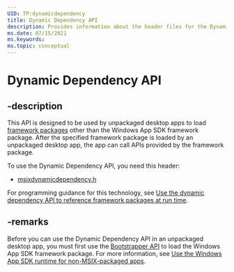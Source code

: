 ```yaml
---
UID: TP:dynamicdependency
title: Dynamic Dependency API
description: Provides information about the header files for the Dynamic Dependency API.
ms.date: 07/15/2021
ms.keywords: 
ms.topic: conceptual
---
```


# Dynamic Dependency API

## -description

This API is designed to be used by unpackaged desktop apps to load [framework packages](/windows/apps/desktop/modernize/framework-packages/framework-packages-overview) other than the Windows App SDK framework package. After the specified framework package is loaded by an unpackaged desktop app, the app can call APIs provided by the framework package.

To use the Dynamic Dependency API, you need this header:

 * [msixdynamicdependency.h](../msixdynamicdependency/index.md)

For programming guidance for this technology, see [Use the dynamic dependency API to reference framework packages at run time](/windows/apps/desktop/modernize/framework-packages/use-the-dynamic-dependency-api).

## -remarks

Before you can use the Dynamic Dependency API in an unpackaged desktop app, you must first use the [Bootstrapper API](../_bootstrap/index.md) to load the Windows App SDK framework package. For more information, see [Use the Windows App SDK runtime for non-MSIX-packaged apps](/windows/apps/windows-app-sdk/use-windows-app-sdk-run-time).
